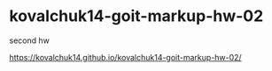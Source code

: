 # kovalchuk14-goit-markup-hw-02
second hw

https://kovalchuk14.github.io/kovalchuk14-goit-markup-hw-02/ 